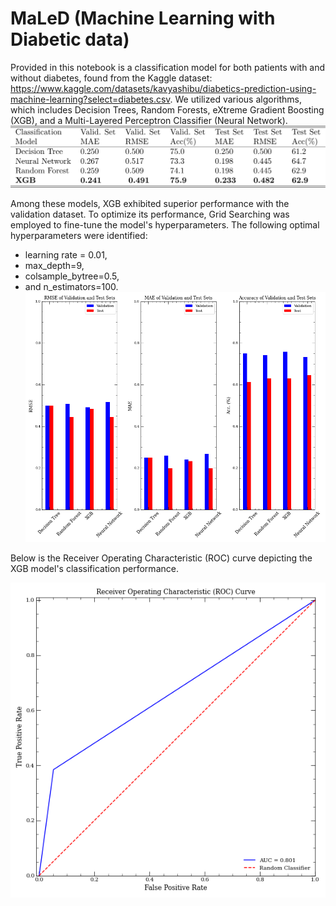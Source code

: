 # MaLeD (Machine Learning with Diabetic data)

Provided in this notebook is a classification model for both patients with and without diabetes, found from the Kaggle dataset: https://www.kaggle.com/datasets/kavyashibu/diabetics-prediction-using-machine-learning?select=diabetes.csv.  We utilized various algorithms, which includes Decision Trees, Random Forests, eXtreme Gradient Boosting (XGB), and a Multi-Layered Perceptron Classifier (Neural Network). 
![](diabetic_data/images/table_converter_diabetic.pdf.png)

Among these models, XGB exhibited superior performance with the validation dataset. To optimize its performance, Grid Searching was employed to fine-tune the model's hyperparameters. The following optimal hyperparameters were identified:
* learning rate = 0.01,
* max_depth=9,
* colsample_bytree=0.5,
* and n_estimators=100.
![](diabetic_data/images/metrics.png)

Below is the Receiver Operating Characteristic (ROC) curve depicting the XGB model's classification performance. 

![](diabetic_data/images/roc.png)
